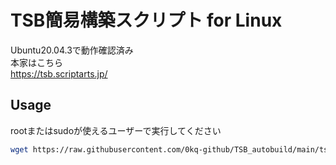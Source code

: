 # TSB簡易構築スクリプト for Linux
Ubuntu20.04.3で動作確認済み  
本家はこちら  
https://tsb.scriptarts.jp/
## Usage
rootまたはsudoが使えるユーザーで実行してください

```bash
wget https://raw.githubusercontent.com/0kq-github/TSB_autobuild/main/tsb.sh && sudo ./hakoniwa.sh
```
